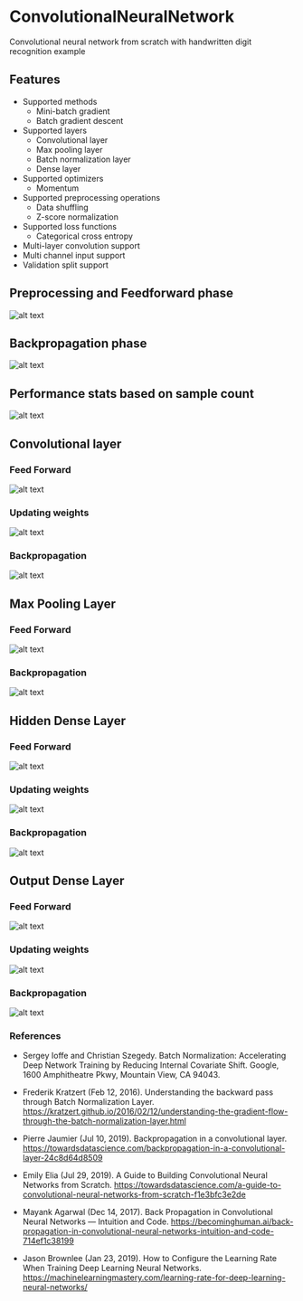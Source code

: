 # ConvolutionalNeuralNetwork
Convolutional neural network from scratch with handwritten digit recognition example

## Features

* Supported methods
  * Mini-batch gradient
  * Batch gradient descent
* Supported layers
  * Convolutional layer
  * Max pooling layer
  * Batch normalization layer
  * Dense layer
* Supported optimizers
  * Momentum
* Supported preprocessing operations
  * Data shuffling
  * Z-score normalization
* Supported loss functions
  * Categorical cross entropy
* Multi-layer convolution support
* Multi channel input support
* Validation split support

## Preprocessing and Feedforward phase

![alt text](github%20resource/feedforward.png)

## Backpropagation phase

![alt text](github%20resource/backpropagation.png)

## Performance stats based on sample count

![alt text](github%20resource/sample_count.png)

## Convolutional layer

### Feed Forward

![alt text](github%20resource/f_conv.png)


### Updating weights

![alt text](github%20resource/train_conv.png)


### Backpropagation

![alt text](github%20resource/b_conv.png)

## Max Pooling Layer

### Feed Forward

![alt text](github%20resource/f_maxpool.png)


### Backpropagation

![alt text](github%20resource/b_maxpool.png)

## Hidden Dense Layer

### Feed Forward

![alt text](github%20resource/f_dense.png)


### Updating weights

![alt text](github%20resource/train_dense.png)


### Backpropagation

![alt text](github%20resource/b_dense.png)

## Output Dense Layer

### Feed Forward

![alt text](github%20resource/f_output.png)


### Updating weights

![alt text](github%20resource/train_output.png)


### Backpropagation

![alt text](github%20resource/b_output.png)

### References

* Sergey Ioffe and Christian Szegedy. Batch Normalization: Accelerating Deep Network Training by Reducing
Internal Covariate Shift. Google, 1600 Amphitheatre Pkwy, Mountain View, CA 94043.

* Frederik Kratzert (Feb 12, 2016). Understanding the backward pass through Batch Normalization Layer. 
https://kratzert.github.io/2016/02/12/understanding-the-gradient-flow-through-the-batch-normalization-layer.html

* Pierre Jaumier (Jul 10, 2019). Backpropagation in a convolutional layer.
https://towardsdatascience.com/backpropagation-in-a-convolutional-layer-24c8d64d8509

* Emily Elia (Jul 29, 2019). A Guide to Building Convolutional Neural Networks from Scratch.
https://towardsdatascience.com/a-guide-to-convolutional-neural-networks-from-scratch-f1e3bfc3e2de

* Mayank Agarwal (Dec 14, 2017). Back Propagation in Convolutional Neural Networks — Intuition and Code.
https://becominghuman.ai/back-propagation-in-convolutional-neural-networks-intuition-and-code-714ef1c38199

* Jason Brownlee (Jan 23, 2019). How to Configure the Learning Rate When Training Deep Learning Neural Networks.
https://machinelearningmastery.com/learning-rate-for-deep-learning-neural-networks/
